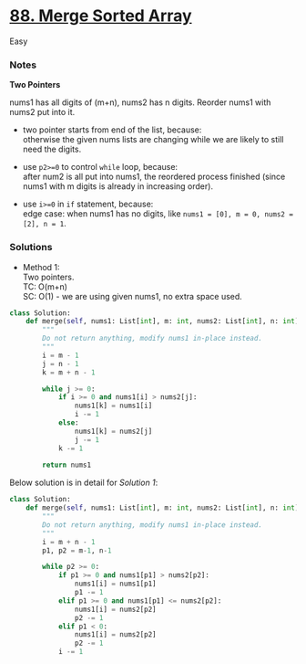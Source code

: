 # [88. Merge Sorted Array](https://leetcode.com/problems/merge-sorted-array/description/)

Easy

### Notes

**Two Pointers**

nums1 has all digits of (m+n), nums2 has n digits. Reorder nums1 with nums2 put into it.

- two pointer starts from end of the list, because:\
  otherwise the given nums lists are changing while we are likely to still need the digits.

- use `p2>=0` to control `while` loop, because: \
after num2 is all put into nums1, the reordered process finished (since nums1 with m digits is already in increasing order).

- use `i>=0` in `if` statement, because:\
  edge case: when nums1 has no digits, like `nums1 = [0], m = 0, nums2 = [2], n = 1`.


### Solutions

- Method 1:\
  Two pointers.\
  TC: O(m+n)\
  SC: O(1) - we are using given nums1, no extra space used.
```python
class Solution:
    def merge(self, nums1: List[int], m: int, nums2: List[int], n: int) -> None:
        """
        Do not return anything, modify nums1 in-place instead.
        """
        i = m - 1
        j = n - 1
        k = m + n - 1

        while j >= 0:
            if i >= 0 and nums1[i] > nums2[j]:
                nums1[k] = nums1[i]
                i -= 1
            else:
                nums1[k] = nums2[j]
                j -= 1
            k -= 1
        
        return nums1
```

Below solution is in detail for *Solution 1*:
```python
class Solution:
    def merge(self, nums1: List[int], m: int, nums2: List[int], n: int) -> None:
        """
        Do not return anything, modify nums1 in-place instead.
        """
        i = m + n - 1
        p1, p2 = m-1, n-1

        while p2 >= 0:
            if p1 >= 0 and nums1[p1] > nums2[p2]:
                nums1[i] = nums1[p1]
                p1 -= 1
            elif p1 >= 0 and nums1[p1] <= nums2[p2]:
                nums1[i] = nums2[p2]
                p2 -= 1
            elif p1 < 0:
                nums1[i] = nums2[p2]
                p2 -= 1
            i -= 1
```
